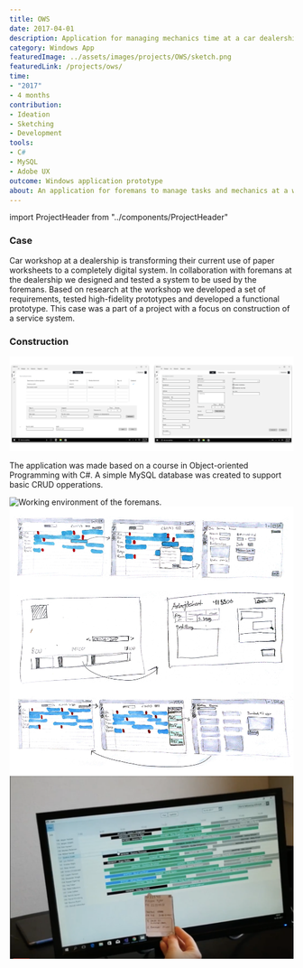 ```yaml
---
title: OWS
date: 2017-04-01
description: Application for managing mechanics time at a car dealership
category: Windows App
featuredImage: ../assets/images/projects/OWS/sketch.png
featuredLink: /projects/ows/
time: 
- "2017"
- 4 months
contribution:
- Ideation
- Sketching
- Development
tools: 
- C#
- MySQL
- Adobe UX
outcome: Windows application prototype
about: An application for foremans to manage tasks and mechanics at a workshop made in collaboration with a car dealership in Denmark. University project.
---
```

import ProjectHeader from "../components/ProjectHeader"

<ProjectHeader project={props.pageContext.frontmatter} />

### Case
Car workshop at a dealership is transforming their current use of paper worksheets to a completely digital system. In collaboration with foremans at the dealership we designed and tested a system to be used by the foremans. Based on research at the workshop we developed a set of requirements, tested high-fidelity prototypes and developed a functional prototype.
This case was a part of a project with a focus on construction of a service system.

### Construction
![](../assets/images/projects/OWS/application_views.png)

The application was made based on a course in Object-oriented Programming with C#. A simple MySQL database was created to support basic CRUD opperations.

![Working environment of the foremans.](../assets/images/projects/OWS/desk.png)
![Sketches showing innitial ideas of how to visialize the dashboard.](../assets/images/projects/OWS/sketch.png)
![Testing UI-elements with foremans using paper-prototypes.](../assets/images/projects/OWS/test.png)